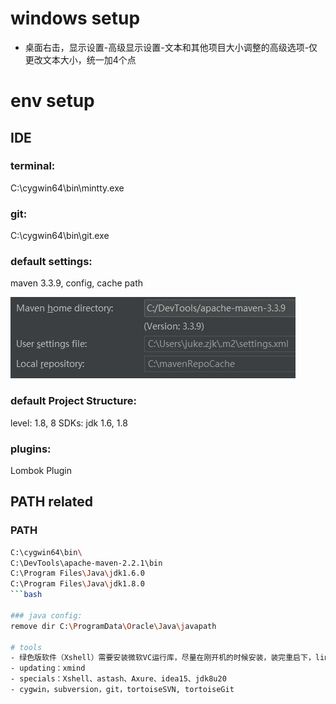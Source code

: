 # windows setup
- 桌面右击，显示设置-高级显示设置-文本和其他项目大小调整的高级选项-仅更改文本大小，统一加4个点

# env setup
## IDE
### terminal:
C:\cygwin64\bin\mintty.exe

### git:
C:\cygwin64\bin\git.exe

### default settings:
maven 3.3.9, config, cache path

![](./idea-maven-config.JPG)

### default Project Structure:
level: 1.8, 8
SDKs: jdk 1.6, 1.8

### plugins:
Lombok Plugin



## PATH related
### PATH
```bash
C:\cygwin64\bin\
C:\DevTools\apache-maven-2.2.1\bin
C:\Program Files\Java\jdk1.6.0
C:\Program Files\Java\jdk1.8.0
```bash

### java config:
remove dir C:\ProgramData\Oracle\Java\javapath

# tools
- 绿色版软件（Xshell）需要安装微软VC运行库，尽量在刚开机的时候安装，装完重启下，link:待上传
- updating：xmind
- specials：Xshell、astash、Axure、idea15、jdk8u20
- cygwin，subversion，git，tortoiseSVN, tortoiseGit
